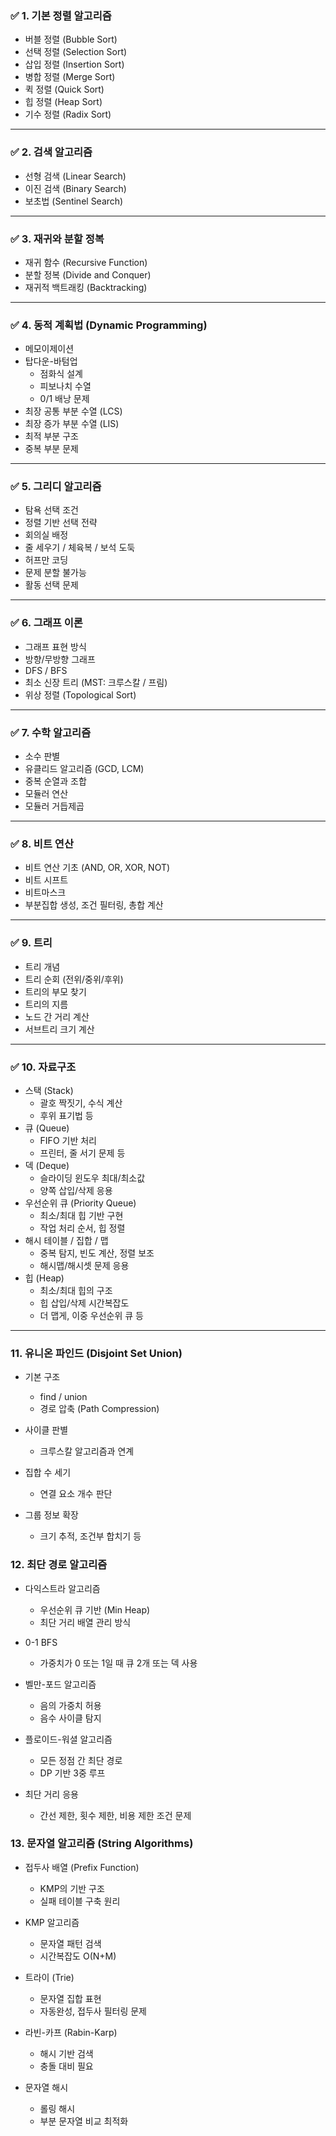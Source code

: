
### **✅ 1. 기본 정렬 알고리즘**
- 버블 정렬 (Bubble Sort)
- 선택 정렬 (Selection Sort)
- 삽입 정렬 (Insertion Sort)
- 병합 정렬 (Merge Sort)
- 퀵 정렬 (Quick Sort)
- 힙 정렬 (Heap Sort)
- 기수 정렬 (Radix Sort)

---

### **✅ 2. 검색 알고리즘**
- 선형 검색 (Linear Search)
- 이진 검색 (Binary Search)
- 보초법 (Sentinel Search)

---

### **✅ 3. 재귀와 분할 정복**
- 재귀 함수 (Recursive Function)
- 분할 정복 (Divide and Conquer)
- 재귀적 백트래킹 (Backtracking)
    

---

### **✅ 4. 동적 계획법 (Dynamic Programming)**
- 메모이제이션
- 탑다운-바텀업
    - 점화식 설계
    - 피보나치 수열
    - 0/1 배낭 문제
- 최장 공통 부분 수열 (LCS)
- 최장 증가 부분 수열 (LIS)
- 최적 부분 구조
- 중복 부분 문제
    

---

### **✅ 5. 그리디 알고리즘**
- 탐욕 선택 조건
- 정렬 기반 선택 전략
- 회의실 배정
- 줄 세우기 / 체육복 / 보석 도둑
- 허프만 코딩
- 문제 분할 불가능
- 활동 선택 문제

---

### **✅ 6. 그래프 이론**
- 그래프 표현 방식
- 방향/무방향 그래프
- DFS / BFS
- 최소 신장 트리 (MST: 크루스칼 / 프림)
- 위상 정렬 (Topological Sort)

---

### **✅ 7. 수학 알고리즘**
- 소수 판별
- 유클리드 알고리즘 (GCD, LCM)
- 중복 순열과 조합
- 모듈러 연산
- 모듈러 거듭제곱

---

### **✅ 8. 비트 연산**
- 비트 연산 기초 (AND, OR, XOR, NOT)
- 비트 시프트
- 비트마스크
- 부분집합 생성, 조건 필터링, 총합 계산
    

---

### **✅ 9. 트리**
- 트리 개념
- 트리 순회 (전위/중위/후위)
- 트리의 부모 찾기
- 트리의 지름
- 노드 간 거리 계산
- 서브트리 크기 계산

---
### **✅ 10. 자료구조**

- 스택 (Stack)
    - 괄호 짝짓기, 수식 계산
    - 후위 표기법 등
- 큐 (Queue)
    - FIFO 기반 처리
    - 프린터, 줄 서기 문제 등
- 덱 (Deque)
    - 슬라이딩 윈도우 최대/최소값
    - 양쪽 삽입/삭제 응용
- 우선순위 큐 (Priority Queue)
    - 최소/최대 힙 기반 구현
    - 작업 처리 순서, 힙 정렬
- 해시 테이블 / 집합 / 맵
    - 중복 탐지, 빈도 계산, 정렬 보조
    - 해시맵/해시셋 문제 응용
- 힙 (Heap)
    - 최소/최대 힙의 구조
    - 힙 삽입/삭제 시간복잡도
    - 더 맵게, 이중 우선순위 큐 등

---
### 11. 유니온 파인드 (Disjoint Set Union)
- 기본 구조
    - find / union
    - 경로 압축 (Path Compression)
    
- 사이클 판별
    - 크루스칼 알고리즘과 연계
    
- 집합 수 세기
    - 연결 요소 개수 판단
    
- 그룹 정보 확장
    - 크기 추적, 조건부 합치기 등

### 12. 최단 경로 알고리즘
- 다익스트라 알고리즘
    - 우선순위 큐 기반 (Min Heap)
    - 최단 거리 배열 관리 방식
    
- 0-1 BFS
    - 가중치가 0 또는 1일 때 큐 2개 또는 덱 사용
    
- 벨만-포드 알고리즘
    - 음의 가중치 허용
    - 음수 사이클 탐지
    
- 플로이드-워셜 알고리즘
    - 모든 정점 간 최단 경로
    - DP 기반 3중 루프
    
- 최단 거리 응용
    - 간선 제한, 횟수 제한, 비용 제한 조건 문제


### 13. 문자열 알고리즘 (String Algorithms)

- 접두사 배열 (Prefix Function)
    - KMP의 기반 구조
    - 실패 테이블 구축 원리
    
- KMP 알고리즘
    - 문자열 패턴 검색
    - 시간복잡도 O(N+M)

- 트라이 (Trie)
    - 문자열 집합 표현
    - 자동완성, 접두사 필터링 문제
    
- 라빈-카프 (Rabin-Karp)
    - 해시 기반 검색
    - 충돌 대비 필요
    
- 문자열 해시
    - 롤링 해시
    - 부분 문자열 비교 최적화
